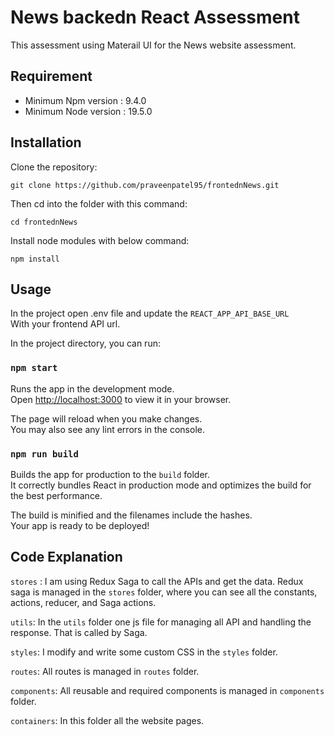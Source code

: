 # News backedn React Assessment
 This assessment using Materail UI for the News website assessment.

## Requirement
- Minimum Npm version : 9.4.0
- Minimum Node version : 19.5.0

## Installation

Clone the repository:

```
git clone https://github.com/praveenpatel95/frontednNews.git

```

Then cd into the folder with this command:
```
cd frontednNews
```

Install node modules with below command:
```
npm install
```

## Usage
In the project open .env file and update the `REACT_APP_API_BASE_URL`
<br> With your frontend API url.

In the project directory, you can run:

### `npm start`

Runs the app in the development mode.\
Open [http://localhost:3000](http://localhost:3000) to view it in your browser.

The page will reload when you make changes.\
You may also see any lint errors in the console.

### `npm run build`

Builds the app for production to the `build` folder.\
It correctly bundles React in production mode and optimizes the build for the best performance.

The build is minified and the filenames include the hashes.\
Your app is ready to be deployed!

## Code Explanation
`stores` : I am using Redux Saga to call the APIs and get the data.
Redux saga is managed in the `stores` folder, where you can see all the constants, actions, reducer, and Saga actions.

`utils`: In the `utils` folder one js file for managing all API  and handling the response. That is called by Saga.

`styles`: I modify and write some custom CSS in the `styles` folder.

`routes`: All routes is managed in `routes` folder.

`components`: All reusable and required components is managed in `components` folder.

`containers`: In this folder all the website pages.


